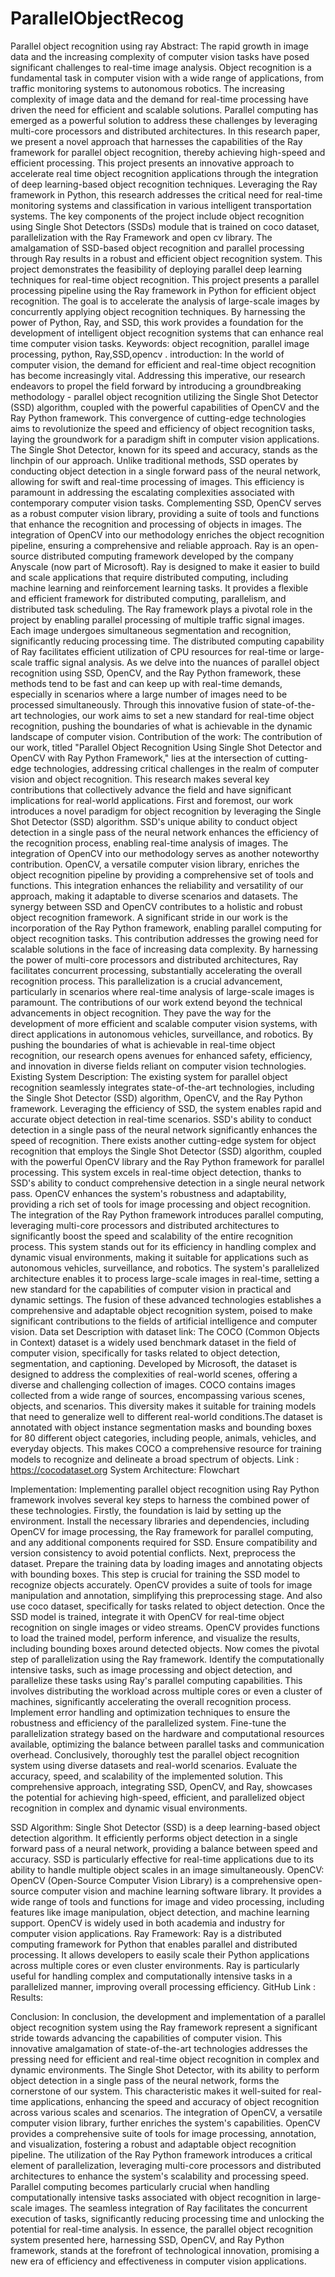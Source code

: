 # ParallelObjectRecog
Parallel object recognition using ray
Abstract:
The rapid growth in image data and the increasing complexity of computer vision tasks have posed significant challenges to real-time image analysis. Object recognition is a fundamental task in computer vision with a wide range of applications, from traffic monitoring systems to autonomous robotics. The increasing complexity of image data and the demand for real-time processing have driven the need for efficient and scalable solutions. Parallel computing has emerged as a powerful solution to address these challenges by leveraging multi-core processors and distributed architectures. In this research paper, we present a novel approach that harnesses the capabilities of the Ray framework for parallel object recognition, thereby achieving high-speed and efficient processing. This project presents an innovative approach to accelerate real time object recognition applications through the integration of deep learning-based object recognition techniques. Leveraging the Ray framework in Python, this research addresses the critical need for real-time monitoring systems and classification in various intelligent transportation systems. The key components of the project include object recognition using Single Shot Detectors (SSDs) module that is trained on coco dataset, parallelization with the Ray Framework and open cv library. The amalgamation of SSD-based object recognition and parallel processing through Ray results in a robust and efficient object recognition system. This project demonstrates the feasibility of deploying parallel deep learning techniques for real-time object recognition. This project presents a parallel processing pipeline using the Ray framework in Python for efficient object recognition. The goal is to accelerate the analysis of large-scale images by concurrently applying object recognition techniques. By harnessing the power of Python, Ray, and SSD, this work provides a foundation for the development of intelligent object recognition systems that can enhance real time computer vision tasks.
Keywords:
object recognition, parallel image processing, python, Ray,SSD,opencv .
introduction:
In the world of computer vision, the demand for efficient and real-time object recognition has become increasingly vital. Addressing this imperative, our research endeavors to propel the field forward by introducing a groundbreaking methodology - parallel object recognition utilizing the Single Shot Detector (SSD) algorithm, coupled with the powerful capabilities of OpenCV and the Ray Python framework. This convergence of cutting-edge technologies aims to revolutionize the speed and efficiency of object recognition tasks, laying the groundwork for a paradigm shift in computer vision applications.
The Single Shot Detector, known for its speed and accuracy, stands as the linchpin of our approach. Unlike traditional methods, SSD operates by conducting object detection in a single forward pass of the neural network, allowing for swift and real-time processing of images. This efficiency is paramount in addressing the escalating complexities associated with contemporary computer vision tasks.
Complementing SSD, OpenCV serves as a robust computer vision library, providing a suite of tools and functions that enhance the recognition and processing of objects in images. The integration of OpenCV into our methodology enriches the object recognition pipeline, ensuring a comprehensive and reliable approach.
Ray is an open-source distributed computing framework developed by the company Anyscale (now part of Microsoft). Ray is designed to make it easier to build and scale applications that require distributed computing, including machine learning and reinforcement learning tasks. It provides a flexible and efficient framework for distributed computing, parallelism, and distributed task scheduling. The Ray framework plays a pivotal role in the project by enabling parallel processing of multiple traffic signal images. Each image undergoes simultaneous segmentation and recognition, significantly reducing processing time. The distributed computing capability of Ray facilitates efficient utilization of CPU resources for real-time or large-scale traffic signal analysis.
As we delve into the nuances of parallel object recognition using SSD, OpenCV, and the Ray Python framework, these methods tend to be fast and can keep up with real-time demands, especially in scenarios where a large number of images need to be processed simultaneously.
Through this innovative fusion of state-of-the-art technologies, our work aims to set a new standard for real-time object recognition, pushing the boundaries of what is achievable in the dynamic landscape of computer vision.
Contribution of the work:
The contribution of our work, titled "Parallel Object Recognition Using Single Shot Detector and OpenCV with Ray Python Framework," lies at the intersection of cutting-edge technologies, addressing critical challenges in the realm of computer vision and object recognition. This research makes several key contributions that collectively advance the field and have significant implications for real-world applications.
First and foremost, our work introduces a novel paradigm for object recognition by leveraging the Single Shot Detector (SSD) algorithm. SSD's unique ability to conduct object detection in a single pass of the neural network enhances the efficiency of the recognition process, enabling real-time analysis of images.
The integration of OpenCV into our methodology serves as another noteworthy contribution. OpenCV, a versatile computer vision library, enriches the object recognition pipeline by providing a comprehensive set of tools and functions. This integration enhances the reliability and versatility of our approach, making it adaptable to diverse scenarios and datasets. The synergy between SSD and OpenCV contributes to a holistic and robust object recognition framework.
A significant stride in our work is the incorporation of the Ray Python framework, enabling parallel computing for object recognition tasks. This contribution addresses the growing need for scalable solutions in the face of increasing data complexity. By harnessing the power of multi-core processors and distributed architectures, Ray facilitates concurrent processing, substantially accelerating the overall recognition process. This parallelization is a crucial advancement, particularly in scenarios where real-time analysis of large-scale images is paramount.
The contributions of our work extend beyond the technical advancements in object recognition. They pave the way for the development of more efficient and scalable computer vision systems, with direct applications in autonomous vehicles, surveillance, and robotics. By pushing the boundaries of what is achievable in real-time object recognition, our research opens avenues for enhanced safety, efficiency, and innovation in diverse fields reliant on computer vision technologies.
Existing System Description:
The existing system for parallel object recognition seamlessly integrates state-of-the-art technologies, including the Single Shot Detector (SSD) algorithm, OpenCV, and the Ray Python framework. Leveraging the efficiency of SSD, the system enables rapid and accurate object detection in real-time scenarios. SSD's ability to conduct detection in a single pass of the neural network significantly enhances the speed of recognition.
There exists another cutting-edge system for object recognition that employs the Single Shot Detector (SSD) algorithm, coupled with the powerful OpenCV library and the Ray Python framework for parallel processing. This system excels in real-time object detection, thanks to SSD's ability to conduct comprehensive detection in a single neural network pass. OpenCV enhances the system's robustness and adaptability, providing a rich set of tools for image processing and object recognition. The integration of the Ray Python framework introduces parallel computing, leveraging multi-core processors and distributed architectures to significantly boost the speed and scalability of the entire recognition process. This system stands out for its efficiency in handling complex and dynamic visual environments, making it suitable for applications such as autonomous vehicles, surveillance, and robotics.
The system's parallelized architecture enables it to process large-scale images in real-time, setting a new standard for the capabilities of computer vision in practical and dynamic settings. The fusion of these advanced technologies establishes a comprehensive and adaptable object recognition system, poised to make significant contributions to the fields of artificial intelligence and computer vision.
Data set Description with dataset link:
The COCO (Common Objects in Context) dataset is a widely used benchmark dataset in the field of computer vision, specifically for tasks related to object detection, segmentation, and captioning. Developed by Microsoft, the dataset is designed to address the complexities of real-world scenes, offering a diverse and challenging collection of images.
COCO contains images collected from a wide range of sources, encompassing various scenes, objects, and scenarios. This diversity makes it suitable for training models that need to generalize well to different real-world conditions.The dataset is annotated with object instance segmentation masks and bounding boxes for 80 different object categories, including people, animals, vehicles, and everyday objects. This makes COCO a comprehensive resource for training models to recognize and delineate a broad spectrum of objects.
Link : https://cocodataset.org
System Architecture:
Flowchart


Implementation:
Implementing parallel object recognition using Ray Python framework involves several key steps to harness the combined power of these technologies.
Firstly, the foundation is laid by setting up the environment. Install the necessary libraries and dependencies, including OpenCV for image processing, the Ray framework for parallel computing, and any additional components required for SSD. Ensure compatibility and version consistency to avoid potential conflicts.
Next, preprocess the dataset. Prepare the training data by loading images and annotating objects with bounding boxes. This step is crucial for training the SSD model to recognize objects accurately. OpenCV provides a suite of tools for image manipulation and annotation, simplifying this preprocessing stage. And also use coco dataset, specifically for tasks related to object detection. 
Once the SSD model is trained, integrate it with OpenCV for real-time object recognition on single images or video streams. OpenCV provides functions to load the trained model, perform inference, and visualize the results, including bounding boxes around detected objects.
Now comes the pivotal step of parallelization using the Ray framework. Identify the computationally intensive tasks, such as image processing and object detection, and parallelize these tasks using Ray's parallel computing capabilities. This involves distributing the workload across multiple cores or even a cluster of machines, significantly accelerating the overall recognition process.
Implement error handling and optimization techniques to ensure the robustness and efficiency of the parallelized system. Fine-tune the parallelization strategy based on the hardware and computational resources available, optimizing the balance between parallel tasks and communication overhead.
Conclusively, thoroughly test the parallel object recognition system using diverse datasets and real-world scenarios. Evaluate the accuracy, speed, and scalability of the implemented solution. This comprehensive approach, integrating SSD, OpenCV, and Ray, showcases the potential for achieving high-speed, efficient, and parallelized object recognition in complex and dynamic visual environments.




SSD Algorithm: Single Shot Detector (SSD) is a deep learning-based object detection algorithm. It efficiently performs object detection in a single forward pass of a neural network, providing a balance between speed and accuracy. SSD is particularly effective for real-time applications due to its ability to handle multiple object scales in an image simultaneously.
OpenCV: OpenCV (Open-Source Computer Vision Library) is a comprehensive open-source computer vision and machine learning software library. It provides a wide range of tools and functions for image and video processing, including features like image manipulation, object detection, and machine learning support. OpenCV is widely used in both academia and industry for computer vision applications.
Ray Framework: Ray is a distributed computing framework for Python that enables parallel and distributed processing. It allows developers to easily scale their Python applications across multiple cores or even cluster environments. Ray is particularly useful for handling complex and computationally intensive tasks in a parallelized manner, improving overall processing efficiency.
GitHub Link :
Results:

Conclusion:
In conclusion, the development and implementation of a parallel object recognition system using the Ray framework represent a significant stride towards advancing the capabilities of computer vision. This innovative amalgamation of state-of-the-art technologies addresses the pressing need for efficient and real-time object recognition in complex and dynamic environments.
The Single Shot Detector, with its ability to perform object detection in a single pass of the neural network, forms the cornerstone of our system. This characteristic makes it well-suited for real-time applications, enhancing the speed and accuracy of object recognition across various scales and scenarios. The integration of OpenCV, a versatile computer vision library, further enriches the system's capabilities. OpenCV provides a comprehensive suite of tools for image processing, annotation, and visualization, fostering a robust and adaptable object recognition pipeline.
The utilization of the Ray Python framework introduces a critical element of parallelization, leveraging multi-core processors and distributed architectures to enhance the system's scalability and processing speed. Parallel computing becomes particularly crucial when handling computationally intensive tasks associated with object recognition in large-scale images. The seamless integration of Ray facilitates the concurrent execution of tasks, significantly reducing processing time and unlocking the potential for real-time analysis.
In essence, the parallel object recognition system presented here, harnessing SSD, OpenCV, and Ray Python framework, stands at the forefront of technological innovation, promising a new era of efficiency and effectiveness in computer vision applications.
